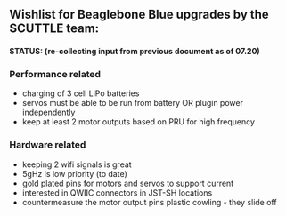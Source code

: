 ## Wishlist for Beaglebone Blue upgrades by the SCUTTLE team:
#### STATUS: (re-collecting input from previous document as of 07.20)

### Performance related
* charging of 3 cell LiPo batteries
* servos must be able to be run from battery OR plugin power independently
* keep at least 2 motor outputs based on PRU for high frequency


### Hardware related
* keeping 2 wifi signals is great
* 5gHz is low priority (to date)
* gold plated pins for motors and servos to support current
* interested in QWIIC connectors in JST-SH locations
* countermeasure the motor output pins plastic cowling - they slide off
